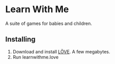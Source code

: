 Learn With Me
=============

A suite of games for babies and children.

Installing
----------

1. Download and install [LÖVE](http://love2d.org). A few megabytes.
2. Run learnwithme.love

